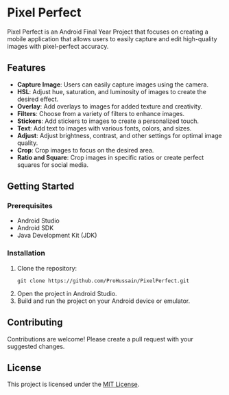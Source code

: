 <!DOCTYPE html>
<html>
<body>
	<h1>Pixel Perfect</h1>
	<p>Pixel Perfect is an Android Final Year Project that focuses on creating a mobile application that allows users to easily capture and edit high-quality images with pixel-perfect accuracy.</p>

<h2>Features</h2>
<ul>
	<li><strong>Capture Image</strong>: Users can easily capture images using the camera.</li>
	<li><strong>HSL</strong>: Adjust hue, saturation, and luminosity of images to create the desired effect.</li>
	<li><strong>Overlay</strong>: Add overlays to images for added texture and creativity.</li>
	<li><strong>Filters</strong>: Choose from a variety of filters to enhance images.</li>
	<li><strong>Stickers</strong>: Add stickers to images to create a personalized touch.</li>
	<li><strong>Text</strong>: Add text to images with various fonts, colors, and sizes.</li>
	<li><strong>Adjust</strong>: Adjust brightness, contrast, and other settings for optimal image quality.</li>
	<li><strong>Crop</strong>: Crop images to focus on the desired area.</li>
	<li><strong>Ratio and Square</strong>: Crop images in specific ratios or create perfect squares for social media.</li>
</ul>

<h2>Getting Started</h2>
<h3>Prerequisites</h3>
<ul>
	<li>Android Studio</li>
	<li>Android SDK</li>
	<li>Java Development Kit (JDK)</li>
</ul>

<h3>Installation</h3>
<ol>
	<li>Clone the repository: 
		<pre><code>git clone https://github.com/ProHussain/PixelPerfect.git</code></pre>
	</li>
	<li>Open the project in Android Studio.</li>
	<li>Build and run the project on your Android device or emulator.</li>
</ol>

<h2>Contributing</h2>
<p>Contributions are welcome! Please create a pull request with your suggested changes.</p>

<h2>License</h2>
<p>This project is licensed under the <a href="https://opensource.org/licenses/MIT">MIT License</a>.</p>
</body>
</html>
